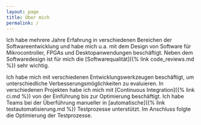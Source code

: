 ```yaml
---
layout: page
title: Über mich
permalink: /
---
```

Ich habe mehrere Jahre Erfahrung in verschiedenen Bereichen der Softwareentwicklung 
und habe mich u.a. mit dem Design von Software für Mikrocontroller, FPGAs und 
Desktopanwendungen beschäftigt. Neben dem Softwaredesign ist für mich die [Softwarequalität]({% link code_reviews.md %})
sehr wichtig.

Ich habe mich mit verschiedenen Entwicklungswerkzeugen beschäftigt, um unterschiedliche 
Verbesserungsmöglichkeiten zu evaluieren. In verschiedenen Projekten habe ich mich mit 
[Continuous Integration]({% link ci.md %}) von der Einführung bis zur Optimierung 
beschäftigt. Ich habe Teams bei der Überführung manueller in [automatische]({% link testautomatisierung.md %})
Testprozesse unterstützt. Im Anschluss folgte die Optimierung der Testprozesse.

